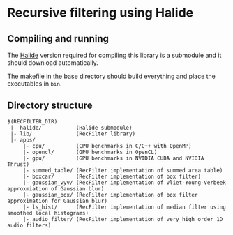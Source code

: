 # Recursive filtering using Halide

## Compiling and running
The [Halide](https://github.com/gchauras/Halide) version required for compiling this library is a submodule and it should download automatically.

The makefile in the base directory should build everything and place the executables in `bin`.

## Directory structure
```
$(RECFILTER_DIR)
 |- halide/           (Halide submodule)
 |- lib/              (RecFilter library)
 |- apps/
     |- cpu/          (CPU benchmarks in C/C++ with OpenMP)
     |- opencl/       (GPU benchmarks in OpenCL)
     |- gpu/          (GPU benchmarks in NVIDIA CUDA and NVIDIA Thrust)
     |- summed_table/ (RecFilter implementation of summed area table)
     |- boxcar/       (RecFilter implementation of box filter)
     |- gaussian_vyv/ (RecFilter implementation of Vliet-Young-Verbeek approxmiation of Gaussian blur)
     |- gaussian_box/ (RecFilter implementation of box filter approximation for Gaussian blur)
     |- ls_hist/      (RecFilter implementation of median filter using smoothed local histograms)
     |- audio_filter/ (RecFilter implementation of very high order 1D audio filters)
```

